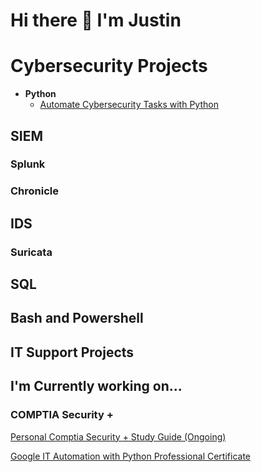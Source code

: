 # Hi there 👋 I'm Justin

# Cybersecurity Projects

- **Python**
  - [Automate Cybersecurity Tasks with Python](https://github.com/JustinRoberg/Update-a-file-through-a-Python-algorithm)

## SIEM

### Splunk

### Chronicle

## IDS

### Suricata

## SQL

## Bash and Powershell



<h2>IT Support Projects</h2>

<h2>I'm Currently working on...</h2>

<h3>COMPTIA Security +</h3>
<a href=https://colab.research.google.com/drive/1wvR-YjOJWJixE_jvZ4YZaLpxLvVBsMsi?usp=sharing>Personal Comptia Security + Study Guide (Ongoing)</a>

<a href=https://www.coursera.org/professional-certificates/google-it-automation/>Google IT Automation with Python Professional Certificate</a>


<!--
**JustinRoberg/JustinRoberg** is a ✨ _special_ ✨ repository because its `README.md` (this file) appears on your GitHub profile.

Here are some ideas to get you started:

- 🔭 I’m currently working on ...
- 🌱 I’m currently learning ...
- 👯 I’m looking to collaborate on ...
- 🤔 I’m looking for help with ...
- 💬 Ask me about ...
- 📫 How to reach me: ...
- 😄 Pronouns: ...
- ⚡ Fun fact: ...
-->
